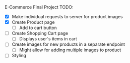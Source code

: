 E-Commerce Final Project TODO:

- [x] Make individual requests to server for product images
- [x] Create Product page
  - [ ] Add to cart button
- [ ] Create Shopping Cart page
  - [ ] Displays user's items in cart
- [ ] Create images for new products in a separate endpoint
  - [ ] Might allow for adding multiple images to product
- [ ] Styling